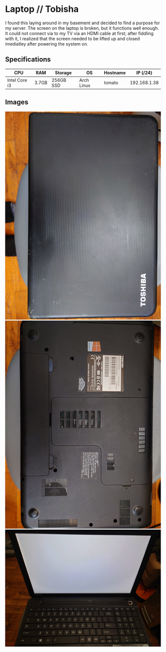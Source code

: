 # Laptop // Tobisha

I found this laying around in my basement and decided to find a purpose for my server. The screen on the laptop 
is broken, but it functions well enough. It could not connect via to my TV via an HDMI cable at first; after 
fiddling with it, I realized that the screen needed to be lifted up and closed imediatley after powering the system on.

## Specifications

| CPU           | RAM   | Storage   | OS         | Hostname      | IP (/24)	    |
| ------------- | ----- | --------- | ---------- | -----------   | -----------  |
| Intel Core i3 | 3.7GB | 256GB SSD | Arch Linux | tomato        | 192.168.1.38 |

## Images

![Tobisha](/images/Tob_Top.JPG) 
![Tobisha](/images/Tob_Bot.JPG) 
![Tobisha](/images/Tob_Screen.JPG) 